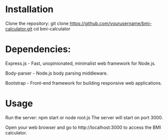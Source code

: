 # Installation
Clone the repository:
git clone https://github.com/yourusername/bmi-calculator.git
cd bmi-calculator
# Dependencies:
Express.js - Fast, unopinionated, minimalist web framework for Node.js.

Body-parser - Node.js body parsing middleware.

Bootstrap - Front-end framework for building responsive web applications.

# Usage
Run the server:
npm start or node root.js
The server will start on port 3000.

Open your web browser and go to http://localhost:3000 to access the BMI calculator.
